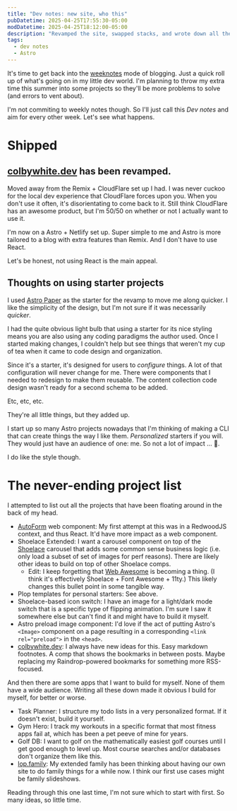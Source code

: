 ```yaml
---
title: "Dev notes: new site, who this"
pubDatetime: 2025-04-25T17:55:30-05:00
modDatetime: 2025-04-25T18:12:00-05:00
description: "Revamped the site, swapped stacks, and wrote down all the side projects rattling around in my head. Geez, that list is overwhelming."
tags:
  - dev notes
  - Astro
---
```


It's time to get back into the [weeknotes](https://web.archive.org/web/20210620065427/https://fruechtl.me/writing/weeknotes-1) mode of blogging.
Just a quick roll up of what's going on in my little dev world.
I'm planning to throw my extra time this summer into some projects so they'll be more problems to solve (and errors to vent about).

I'm not commiting to weekly notes though.
So I'll just call this _Dev notes_ and aim for every other week.
Let's see what happens.

# Shipped

## [colbywhite.dev] has been revamped.

Moved away from the Remix + CloudFlare set up I had.
I was never cuckoo for the local dev experience that CloudFlare forces upon you.
When you don't use it often, it's disorientating to come back to it.
Still think CloudFlare has an awesome product, but I'm 50/50 on whether or not I actually want to use it.

I'm now on a Astro + Netlify set up.
Super simple to me and Astro is more tailored to a blog with extra features than Remix.
And I don't have to use React.

Let's be honest, not using React is the main appeal.

## Thoughts on using starter projects

I used [Astro Paper] as the starter for the revamp to move me along quicker.
I like the simplicity of the design, but I'm not sure if it was necessarily _quicker_.

I had the quite obvious light bulb that using a starter for its nice styling means you are also using any coding paradigms the author used.
Once I started making changes, I couldn't help but see things that weren't my cup of tea when it came to code design and organization.

Since it's a starter, it's designed for users to _configure_ things.
A lot of that configuration will never change for me.
There were components that I needed to redesign to make them reusable.
The content collection code design wasn't ready for a second schema to be added.

Etc, etc, etc.

They're all little things, but they added up.

I start up so many Astro projects nowadays that I'm thinking of making a CLI that can create things the way I like them.
_Personalized_ starters if you will.
They would just have an audience of one: me.
So not a lot of impact ... 🤷.

I do like the style though.

# The never-ending project list

I attempted to list out all the projects that have been floating around in the back of my head.

- [AutoForm] web component: My first attempt at this was in a RedwoodJS context, and thus React. It'd have more impact as a web component.
- Shoelace Extended: I want a carousel component on top of the [Shoelace] carousel that adds some common sense business logic (i.e. only load a subset of set of images for perf reasons). There are likely other ideas to build on top of other Shoelace comps.
  - Edit: I keep forgetting that [Web Awesome] is becoming a thing. (I think it's effectively Shoelace + Font Awesome + 11ty.) This likely changes this bullet point in some tangible way.
- Plop templates for personal starters: See above.
- Shoelace-based icon switch: I have an image for a light/dark mode switch that is a specific type of flipping animation. I'm sure I saw it somewhere else but can't find it and might have to build it myself.
- Astro preload image component: I'd love if the act of putting Astro's `<Image>` component on a page resulting in a corresponding `<link rel="preload">` in the `<head>`.
- [colbywhite.dev]: I always have new ideas for this. Easy markdown footnotes. A comp that shows the bookmarks in between posts. Maybe replacing my Raindrop-powered bookmarks for something more RSS-focused.

And then there are some apps that I want to build for myself.
None of them have a wide audience.
Writing all these down made it obvious I build for myself, for better or worse.

- Task Planner: I structure my todo lists in a very personalized format. If it doesn't exist, build it yourself.
- Gym Hero: I track my workouts in a specific format that most fitness apps fail at, which has been a pet peeve of mine for years.
- Golf DB: I want to golf on the mathematically easiest golf courses until I get good enough to level up. Most course searches and/or databases don't organize them like this.
- [lop.family]: My extended family has been thinking about having our own site to do family things for a while now. I think our first use cases might be family slideshows.

Reading through this one last time, I'm not sure which to start with first.
So many ideas, so little time.

[Astro Paper]: https://github.com/satnaing/astro-paper
[AutoForm]: https://redwood-autoform.netlify.app
[Shoelace]: https://shoelace.style/
[lop.family]: https://lop.family/
[colbywhite.dev]: /
[Web Awesome]: https://backers.webawesome.com/
